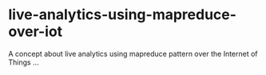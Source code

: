 # live-analytics-using-mapreduce-over-iot
A concept about live analytics using mapreduce pattern over the Internet of Things
...
